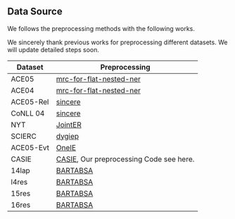## Data Source
We follows the preprocessing methods with the following works.

We sincerely thank previous works for preprocessing different datasets.
We will update detailed steps soon.

| Dataset      | Preprocessing |
| ----------- | ----------- |
| ACE05 | [mrc-for-flat-nested-ner](https://github.com/ShannonAI/mrc-for-flat-nested-ner) |
| ACE04 | [mrc-for-flat-nested-ner](https://github.com/ShannonAI/mrc-for-flat-nested-ner) |
| ACE05-Rel | [sincere](https://github.com/btaille/sincere) |
| CoNLL 04 | [sincere](https://github.com/btaille/sincere) |
| NYT | [JointER](https://github.com/yubowen-ph/JointER/tree/master/dataset/NYT-multi/data) |
| SCIERC | [dygiep](https://github.com/dwadden/dygiepp) |
| ACE05-Evt | [OneIE](http://blender.cs.illinois.edu/software/oneie/) |
| CASIE | [CASIE](https://github.com/Ebiquity/CASIE), Our preprocessing Code see here. |
| 14lap | [BARTABSA](https://github.com/yhcc/BARTABSA/tree/main/data/pengb) |
| l4res | [BARTABSA](https://github.com/yhcc/BARTABSA/tree/main/data/pengb) |
| 15res | [BARTABSA](https://github.com/yhcc/BARTABSA/tree/main/data/pengb) |
| 16res | [BARTABSA](https://github.com/yhcc/BARTABSA/tree/main/data/pengb) |
